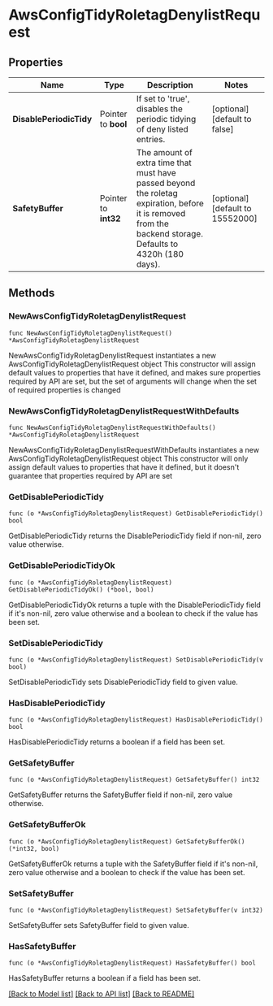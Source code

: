 # AwsConfigTidyRoletagDenylistRequest

## Properties

Name | Type | Description | Notes
------------ | ------------- | ------------- | -------------
**DisablePeriodicTidy** | Pointer to **bool** | If set to &#39;true&#39;, disables the periodic tidying of deny listed entries. | [optional] [default to false]
**SafetyBuffer** | Pointer to **int32** | The amount of extra time that must have passed beyond the roletag expiration, before it is removed from the backend storage. Defaults to 4320h (180 days). | [optional] [default to 15552000]

## Methods

### NewAwsConfigTidyRoletagDenylistRequest

`func NewAwsConfigTidyRoletagDenylistRequest() *AwsConfigTidyRoletagDenylistRequest`

NewAwsConfigTidyRoletagDenylistRequest instantiates a new AwsConfigTidyRoletagDenylistRequest object
This constructor will assign default values to properties that have it defined,
and makes sure properties required by API are set, but the set of arguments
will change when the set of required properties is changed

### NewAwsConfigTidyRoletagDenylistRequestWithDefaults

`func NewAwsConfigTidyRoletagDenylistRequestWithDefaults() *AwsConfigTidyRoletagDenylistRequest`

NewAwsConfigTidyRoletagDenylistRequestWithDefaults instantiates a new AwsConfigTidyRoletagDenylistRequest object
This constructor will only assign default values to properties that have it defined,
but it doesn't guarantee that properties required by API are set

### GetDisablePeriodicTidy

`func (o *AwsConfigTidyRoletagDenylistRequest) GetDisablePeriodicTidy() bool`

GetDisablePeriodicTidy returns the DisablePeriodicTidy field if non-nil, zero value otherwise.

### GetDisablePeriodicTidyOk

`func (o *AwsConfigTidyRoletagDenylistRequest) GetDisablePeriodicTidyOk() (*bool, bool)`

GetDisablePeriodicTidyOk returns a tuple with the DisablePeriodicTidy field if it's non-nil, zero value otherwise
and a boolean to check if the value has been set.

### SetDisablePeriodicTidy

`func (o *AwsConfigTidyRoletagDenylistRequest) SetDisablePeriodicTidy(v bool)`

SetDisablePeriodicTidy sets DisablePeriodicTidy field to given value.

### HasDisablePeriodicTidy

`func (o *AwsConfigTidyRoletagDenylistRequest) HasDisablePeriodicTidy() bool`

HasDisablePeriodicTidy returns a boolean if a field has been set.

### GetSafetyBuffer

`func (o *AwsConfigTidyRoletagDenylistRequest) GetSafetyBuffer() int32`

GetSafetyBuffer returns the SafetyBuffer field if non-nil, zero value otherwise.

### GetSafetyBufferOk

`func (o *AwsConfigTidyRoletagDenylistRequest) GetSafetyBufferOk() (*int32, bool)`

GetSafetyBufferOk returns a tuple with the SafetyBuffer field if it's non-nil, zero value otherwise
and a boolean to check if the value has been set.

### SetSafetyBuffer

`func (o *AwsConfigTidyRoletagDenylistRequest) SetSafetyBuffer(v int32)`

SetSafetyBuffer sets SafetyBuffer field to given value.

### HasSafetyBuffer

`func (o *AwsConfigTidyRoletagDenylistRequest) HasSafetyBuffer() bool`

HasSafetyBuffer returns a boolean if a field has been set.


[[Back to Model list]](../README.md#documentation-for-models) [[Back to API list]](../README.md#documentation-for-api-endpoints) [[Back to README]](../README.md)


